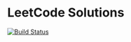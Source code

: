 # LeetCode Solutions

[![Build Status](https://travis-ci.com/hachibu/leetcode-solutions.svg?branch=master)](https://travis-ci.com/hachibu/leetcode-solutions)

